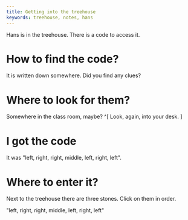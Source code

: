 ```yaml
---
title: Getting into the treehouse
keywords: treehouse, notes, hans
---
```


Hans is in the treehouse. There is a code to access it.

# How to find the code?
It is written down somewhere. Did you find any clues?

# Where to look for them?
Somewhere in the class room, maybe? ^[ Look, again, into your desk. ]

# I got the code
It was "left, right, right, middle, left, right, left".

# Where to enter it?
Next to the treehouse there are three stones. Click on them in order.

"left, right, right, middle, left, right, left"
